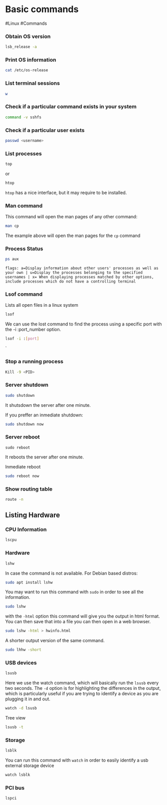# Basic commands
#Linux #Commands 

### Obtain OS version
```bash
lsb_release -a
```

### Print OS information
```bash
cat /etc/os-release
```

### List terminal sessions
```bash
w
```

### Check if a particular command exists in your system
```bash
command -v sshfs
```

### Check if a particular user exists
```bash
passwd <username>
```

### List processes
```bash
top
```
or
```bash
htop
```
`htop` has a nice interface, but it may require to be installed. 



### Man command
This command will open the man pages of any other command:
```bash
man cp
```
The example above will open the man pages for the `cp` command

### Process Status
```bash
ps aux
```
`flags: a=Display information about other users' processes as well as your own | u=Display the processes belonging to the specified usernames | x= When displaying processes matched by other options, include processes which do not have a controlling terminal`

### Lsof command
Lists all open files in a linux system
```bash
lsof
```
We can use the lost command to find the process using a specific port with the -i :port_number option.
```bash
lsof -i :[port]
```
`
### Stop a running process
```bash
Kill -9 <PID>
```


### Server shutdown
```bash
sudo shutdown
```
It shutsdown the server after one minute.

If you preffer an inmediate shutdown:
```bash
sudo shutdown now
```

### Server reboot
```
sudo reboot
```
It reboots the server after one minute.

Inmediate reboot
```bash
sudo reboot now
```

### Show routing table
```bash
route -n
```

## Listing Hardware
### CPU Information
```bash
lscpu
```

###  Hardware
```bash
lshw
```

In case the command is not available. For Debian based distros:
```bash
sudo apt install lshw
```

You may want to run this command with `sudo` in order to see all the information.
```bash
sudo lshw
```

with the `-html` option this command will give you the output in html format. You can then save that into a file you can then open in a web browser.
```bash
sudo lshw -html > hwinfo.html 
```

A shorter output version of the same command.
```bash
sudo lhhw -short
```

### USB devices
```bash
lsusb
```

Here we use the watch command, which will basically run the `lsusb` every two seconds. The `-d` option is for highlighting the differences in the output, which is particularly useful if you are trying to identify a device as you are plugging it in and out.
```bash
watch -d lsusb
```

Tree view
```bash
lsusb -t
```
### Storage
```bash
lsblk
```

You can run this command with `watch` in order to easily identify a usb external storage device
```bash
watch lsblk
```

### PCI bus
```bash
lspci
```



